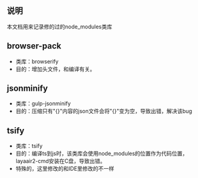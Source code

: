 ## 说明
本文档用来记录修的过的node_modules类库

## browser-pack
- 类库：browserify
- 目的：增加头文件，和编译有关。

## jsonminify
- 类库：gulp-jsonminify
- 目的：压缩只有"{}"内容的json文件会将"{}"变为空，导致出错，解决该bug

## tsify
- 类库：tsify
- 目的：编译ts到js时，该类库会使用node_modules的位置作为代码位置，layaair2-cmd安装在C盘，导致出错。
- 特殊的，这里修改的和IDE里修改的不一样